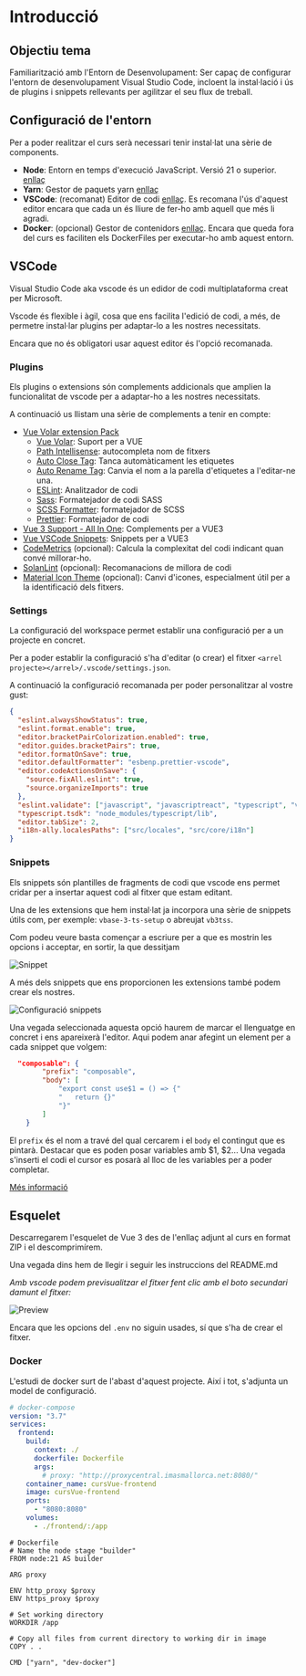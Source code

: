 # Introducció

## Objectiu tema

Familiarització amb l'Entorn de Desenvolupament: Ser capaç de configurar l'entorn de desenvolupament Visual Studio Code, incloent la instal·lació i ús de plugins i snippets rellevants per agilitzar el seu flux de treball.

## Configuració de l'entorn

Per a poder realitzar el curs serà necessari tenir instal·lat una sèrie de components.

- **Node**: Entorn en temps d'execució JavaScript. Versió 21 o superior. [enllaç](https://nodejs.org/en)
- **Yarn**: Gestor de paquets yarn [enllaç](https://classic.yarnpkg.com/en/)
- **VSCode**: (recomanat) Editor de codi [enllaç](https://code.visualstudio.com). Es recomana l'ús d'aquest editor encara que cada un és lliure de fer-ho amb aquell que més li agradi.
- **Docker**: (opcional) Gestor de contenidors [enllaç](https://www.docker.com). Encara que queda fora del curs es faciliten els DockerFiles per executar-ho amb aquest entorn.

## VSCode

Visual Studio Code aka vscode és un edidor de codi multiplataforma creat per Microsoft.

Vscode és flexible i àgil, cosa que ens facilita l'edició de codi, a més, de permetre instal·lar plugins per adaptar-lo a les nostres necessitats.

Encara que no és obligatori usar aquest editor és l'opció recomanada.

### Plugins

Els plugins o extensions són complements addicionals que amplien la funcionalitat de vscode per a adaptar-ho a les nostres necessitats.

A continuació us llistam una sèrie de complements a tenir en compte:

- [Vue Volar extension Pack](https://marketplace.visualstudio.com/items?itemName=MisterJ.vue-volar-extention-pack)
  - [Vue Volar](https://marketplace.visualstudio.com/items?itemName=Vue.volar): Suport per a VUE
  - [Path Intellisense](https://marketplace.visualstudio.com/items?itemName=christian-kohler.path-intellisense): autocompleta nom de fitxers
  - [Auto Close Tag](https://marketplace.visualstudio.com/items?itemName=formulahendry.auto-close-tag): Tanca automàticament les etiquetes
  - [Auto Rename Tag](https://marketplace.visualstudio.com/items?itemName=formulahendry.auto-rename-tag): Canvia el nom a la parella d'etiquetes a l'editar-ne una.
  - [ESLint](https://marketplace.visualstudio.com/items?itemName=dbaeumer.vscode-eslint): Analitzador de codi
  - [Sass](https://marketplace.visualstudio.com/items?itemName=Syler.sass-indented): Formatejador de codi SASS
  - [SCSS Formatter](https://marketplace.visualstudio.com/items?itemName=sibiraj-s.vscode-scss-formatter): formatejador de SCSS
  - [Prettier](https://marketplace.visualstudio.com/items?itemName=esbenp.prettier-vscode): Formatejador de codi
- [Vue 3 Support - All In One](https://marketplace.visualstudio.com/items?itemName=Wscats.vue): Complements per a VUE3
- [Vue VSCode Snippets](https://marketplace.visualstudio.com/items?itemName=sdras.vue-vscode-snippets): Snippets per a VUE3
- [CodeMetrics](https://marketplace.visualstudio.com/items?itemName=kisstkondoros.vscode-codemetrics) (opcional): Calcula la complexitat del codi indicant quan convé millorar-ho.
- [SolanLint](https://marketplace.visualstudio.com/items?itemName=SonarSource.sonarlint-vscode) (opcional): Recomanacions de millora de codi
- [Material Icon Theme](https://marketplace.visualstudio.com/items?itemName=PKief.material-icon-theme) (opcional): Canvi d'icones, especialment útil per a la identificació dels fitxers.

### Settings

La configuració del workspace permet establir una configuració per a un projecte en concret.

Per a poder establir la configuració s'ha d'editar (o crear) el fitxer `<arrel projecte></arrel>/.vscode/settings.json`. 

A continuació la configuració recomanada per poder personalitzar al vostre gust:
```json
{
  "eslint.alwaysShowStatus": true,
  "eslint.format.enable": true,
  "editor.bracketPairColorization.enabled": true,
  "editor.guides.bracketPairs": true,
  "editor.formatOnSave": true,
  "editor.defaultFormatter": "esbenp.prettier-vscode",
  "editor.codeActionsOnSave": {
    "source.fixAll.eslint": true,
    "source.organizeImports": true
  },
  "eslint.validate": ["javascript", "javascriptreact", "typescript", "vue"],
  "typescript.tsdk": "node_modules/typescript/lib",
  "editor.tabSize": 2,
  "i18n-ally.localesPaths": ["src/locales", "src/core/i18n"]
}
```

### Snippets

Els snippets són plantilles de fragments de codi que vscode ens permet cridar per a insertar aquest codi al fitxer que estam editant.

Una de les extensions que hem instal·lat ja incorpora una sèrie de snippets útils com, per exemple: `vbase-3-ts-setup` o abreujat `vb3tss`.

Com podeu veure basta començar a escriure per a que es mostrin les opcions i acceptar, en sortir, la que dessitjam

![Snippet](./imatges/snippet.gif)

A més dels snippets que ens proporcionen les extensions també podem crear els nostres.

![Configuració snippets](./imatges/configSnnipets.png)

Una vegada seleccionada aquesta opció haurem de marcar el llenguatge en concret i ens apareixerà l'editor. Aqui podem anar afegint un element per a cada snippet que volgem:

```json
  "composable": {
		"prefix": "composable",
		"body": [
			"export const use$1 = () => {"
			"	return {}"
			"}"
		]
	}
```
El `prefix` és el nom a travé del qual cercarem i el `body` el contingut que es pintarà. Destacar que es poden posar variables amb $1, $2... Una vegada s'inserti el codi el cursor es posarà al lloc de les variables per a poder completar.

[Més informació](https://code.visualstudio.com/docs/editor/userdefinedsnippets)

## Esquelet

Descarregarem l'esquelet de Vue 3 des de l'enllaç adjunt al curs en format ZIP i el descomprimírem.

Una vegada dins hem de llegir i seguir les instruccions del README.md

*Amb vscode podem previsualitzar el fitxer fent clic amb el boto secundari damunt el fitxer:*

![Preview](./imatges/preview.png)

Encara que les opcions del `.env` no siguin usades, sí que s'ha de crear el fitxer.

### Docker

L'estudi de docker surt de l'abast d'aquest projecte. Així i tot, s'adjunta un model de configuració.

```yml
# docker-compose
version: "3.7"
services:
  frontend:
    build:
      context: ./
      dockerfile: Dockerfile
      args:
        # proxy: "http://proxycentral.imasmallorca.net:8080/"
    container_name: cursVue-frontend
    image: cursVue-frontend
    ports:
      - "8080:8080"
    volumes:
      - ./frontend/:/app
```

```docker
# Dockerfile
# Name the node stage "builder"
FROM node:21 AS builder

ARG proxy

ENV http_proxy $proxy
ENV https_proxy $proxy

# Set working directory
WORKDIR /app

# Copy all files from current directory to working dir in image
COPY . .

CMD ["yarn", "dev-docker"]
```
